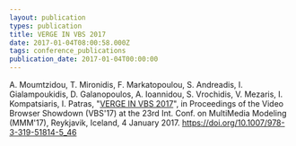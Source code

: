 ```yaml
---
layout: publication
types: publication
title: VERGE IN VBS 2017
date: 2017-01-04T08:00:58.000Z
tags: conference_publications
publication_date: 2017-01-04T00:00:00
---
```

A. Moumtzidou, T. Mironidis, F. Markatopoulou, S. Andreadis, I. Gialampoukidis, D. Galanopoulos, A. Ioannidou, S. Vrochidis, V. Mezaris, I. Kompatsiaris, I. Patras, "[VERGE IN VBS 2017](https://zenodo.org/record/240854#.X2BxpMBS9PY)", in Proceedings of the Video Browser Showdown (VBS'17) at the 23rd Int. Conf. on MultiMedia Modeling (MMM'17), Reykjavik, Iceland, 4 January 2017. <https://doi.org/10.1007/978-3-319-51814-5_46>